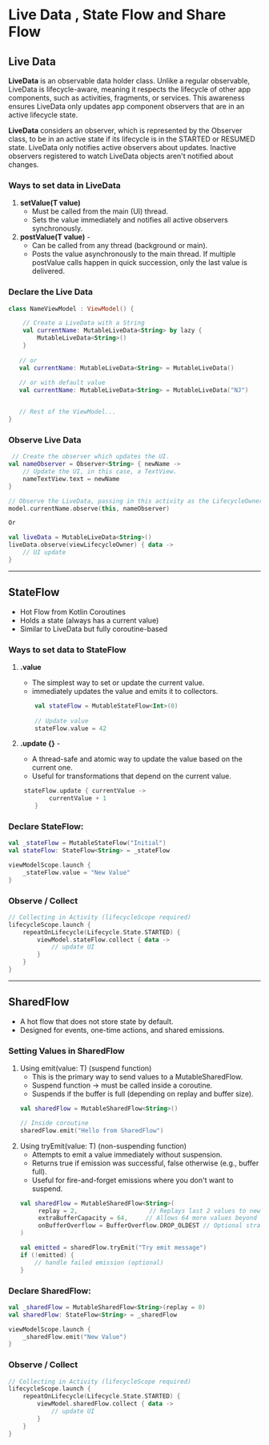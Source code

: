 # Live Data , State Flow and Share Flow


## Live Data
**LiveData** is an observable data holder class. Unlike a regular observable, LiveData is lifecycle-aware, meaning it respects the lifecycle of other app components, such as activities, fragments, or services. This awareness ensures LiveData only updates app component observers that are in an active lifecycle state.


**LiveData** considers an observer, which is represented by the Observer class, to be in an active state if its lifecycle is in the STARTED or RESUMED state. LiveData only notifies active observers about updates. Inactive observers registered to watch LiveData objects aren't notified about changes.

### Ways to set data in LiveData

1. **setValue(T value)**
    - Must be called from the main (UI) thread.
    - Sets the value immediately and notifies all active observers synchronously.
2. **postValue(T value)** - 
   - Can be called from any thread (background or main).
   - Posts the value asynchronously to the main thread. If multiple postValue calls happen in quick succession, only the last value is delivered.

### Declare the Live Data
```kotlin
class NameViewModel : ViewModel() {

    // Create a LiveData with a String
    val currentName: MutableLiveData<String> by lazy {
        MutableLiveData<String>()
    }
   
   // or 
   val currentName: MutableLiveData<String> = MutableLiveData()
   
   // or with default value
   val currentName: MutableLiveData<String> = MutableLiveData("NJ")


   // Rest of the ViewModel...
}

```

### Observe Live Data

```kotlin
 // Create the observer which updates the UI.
val nameObserver = Observer<String> { newName ->
    // Update the UI, in this case, a TextView.
    nameTextView.text = newName
}

// Observe the LiveData, passing in this activity as the LifecycleOwner and the observer.
model.currentName.observe(this, nameObserver)

Or

val liveData = MutableLiveData<String>()
liveData.observe(viewLifecycleOwner) { data ->
    // UI update
}

```


-----

## StateFlow 
* Hot Flow from Kotlin Coroutines
* Holds a state (always has a current value)
* Similar to LiveData but fully coroutine-based



### Ways to set data to StateFlow 

1. **.value**
    - The simplest way to set or update the current value.
    - immediately updates the value and emits it to collectors.
    ```kotlin
        val stateFlow = MutableStateFlow<Int>(0)
        
        // Update value
        stateFlow.value = 42
     ```
2. **.update {}** -
    - A thread-safe and atomic way to update the value based on the current one.
    - Useful for transformations that depend on the current value.
    
    ```kotlin
     stateFlow.update { currentValue ->
            currentValue + 1
        }
    ```



### Declare StateFlow:

```kotlin
val _stateFlow = MutableStateFlow("Initial")
val stateFlow: StateFlow<String> = _stateFlow

viewModelScope.launch {
    _stateFlow.value = "New Value"
}

```

### Observe / Collect

```kotlin
// Collecting in Activity (lifecycleScope required)
lifecycleScope.launch {
    repeatOnLifecycle(Lifecycle.State.STARTED) {
        viewModel.stateFlow.collect { data ->
            // update UI
        }
    }
}
```

---

## SharedFlow

* A hot flow that does not store state by default.
* Designed for events, one-time actions, and shared emissions.

### Setting Values in SharedFlow

1. Using emit(value: T) (suspend function)
   - This is the primary way to send values to a MutableSharedFlow. 
   - Suspend function → must be called inside a coroutine. 
   - Suspends if the buffer is full (depending on replay and buffer size).
    ```kotlin
    val sharedFlow = MutableSharedFlow<String>()
    
    // Inside coroutine
    sharedFlow.emit("Hello from SharedFlow")
    
    ```
2. Using tryEmit(value: T) (non-suspending function)
   - Attempts to emit a value immediately without suspension. 
   - Returns true if emission was successful, false otherwise (e.g., buffer full). 
   - Useful for fire-and-forget emissions where you don't want to suspend.
    ```kotlin
    val sharedFlow = MutableSharedFlow<String>(
         replay = 2,                    // Replays last 2 values to new collectors
         extraBufferCapacity = 64,     // Allows 64 more values beyond replay
         onBufferOverflow = BufferOverflow.DROP_OLDEST // Optional strategy
    )
    
    val emitted = sharedFlow.tryEmit("Try emit message")
    if (!emitted) {
        // handle failed emission (optional)
    }
    
    ```



### Declare SharedFlow:

```kotlin
val _sharedFlow = MutableSharedFlow<String>(replay = 0)
val sharedFlow: StateFlow<String> = _sharedFlow

viewModelScope.launch {
    _sharedFlow.emit("New Value")
}

```

### Observe / Collect

```kotlin
// Collecting in Activity (lifecycleScope required)
lifecycleScope.launch {
    repeatOnLifecycle(Lifecycle.State.STARTED) {
        viewModel.sharedFlow.collect { data ->
            // update UI
        }
    }
}
```
